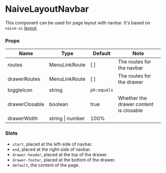 # NaiveLayoutNavbar

This component can be used for page layout with navbar. It's based on `naive-ui` [layout](https://www.naiveui.com/en-US/os-theme/components/layout).

### Props

| **Name**       | **Type**         | **Default** | **Note**                               |
| -------------- | ---------------- | ----------- | -------------------------------------- |
| routes         | MenuLinkRoute    | \[ ]        | The routes for the navbar              |
| drawerRoutes   | MenuLinkRoute    | \[ ]        | The routes for the drawer              |
| toggleIcon     | string           | `ph:equals` |                                        |
| drawerClosable | boolean          | true        | Whether the drawer content is closable |
| drawerWidth    | string \| number | 100%        |                                        |

### Slots

- `start`, placed at the left-side of navbar.
- `end`, placed at the right-side of navbar.
- `drawer-header`, placed at the top of the drawer.
- `drawer-footer`, placed at the bottom of the drawer.
- `default`, the content of the page.
